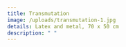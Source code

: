 ```yaml
---
title: Transmutation
image: /uploads/transmutation-1.jpg
details: Latex and metal, 70 x 50 cm
description: " "
---
```

